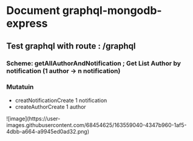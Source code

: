 <h1>Document graphql-mongodb-express </h1> 
<h2>Test graphql with route : /graphql </h2> 
<h3>Scheme: getAllAuthorAndNotification  ; <span>Get List Author by notification (1 author -> n notification) </span></h3>
<h3>Mutatuin</h3>
<ul>
  <li>creatNotification<span>Create 1 notification </span></li>
    <li>createAuthor<span>Create 1 author </span></li>
</ul>
![image](https://user-images.githubusercontent.com/68454625/163559040-4347b960-1af5-4dbb-a664-a9945ed0ad32.png)

